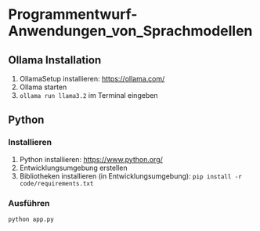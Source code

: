 # Programmentwurf-Anwendungen_von_Sprachmodellen
## Ollama Installation
1. OllamaSetup installieren: https://ollama.com/
2. Ollama starten
3. ```ollama run llama3.2``` im Terminal eingeben

## Python 
### Installieren
1. Python installieren: https://www.python.org/
2. Entwicklungsumgebung erstellen
3. Bibliotheken installieren (in Entwicklungsumgebung): ```pip install -r code/requirements.txt``` 

### Ausführen
```python app.py```